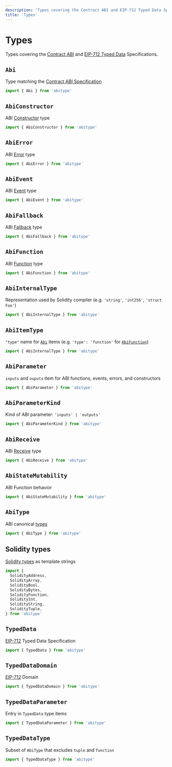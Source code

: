 ```yaml
---
description: 'Types covering the Contract ABI and EIP-712 Typed Data Specifications.'
title: 'Types'
---
```


# Types

Types covering the [Contract ABI](https://docs.soliditylang.org/en/latest/abi-spec.html#json) and [EIP-712 Typed Data](https://eips.ethereum.org/EIPS/eip-712#definition-of-typed-structured-data-%F0%9D%95%8A) Specifications.

## `Abi`

Type matching the [Contract ABI Specification](https://docs.soliditylang.org/en/latest/abi-spec.html#json)

```ts
import { Abi } from 'abitype'
```

## `AbiConstructor`

ABI [Constructor](https://docs.soliditylang.org/en/latest/abi-spec.html#json) type

```ts
import { AbiConstructor } from 'abitype'
```

## `AbiError`

ABI [Error](https://docs.soliditylang.org/en/latest/abi-spec.html#errors) type

```ts
import { AbiError } from 'abitype'
```

## `AbiEvent`

ABI [Event](https://docs.soliditylang.org/en/latest/abi-spec.html#events) type

```ts
import { AbiEvent } from 'abitype'
```

## `AbiFallback`

ABI [Fallback](https://docs.soliditylang.org/en/latest/abi-spec.html#json) type

```ts
import { AbiFallback } from 'abitype'
```

## `AbiFunction`

ABI [Function](https://docs.soliditylang.org/en/latest/abi-spec.html#json) type

```ts
import { AbiFunction } from 'abitype'
```

## `AbiInternalType`

Representation used by Solidity compiler (e.g. `'string'`, `'int256'`, `'struct Foo'`)

```ts
import { AbiInternalType } from 'abitype'
```

## `AbiItemType`

`"type"` name for [`Abi`](#abi) items (e.g. `'type': 'function'` for [`AbiFunction`](#abifunction))

```ts
import { AbiInternalType } from 'abitype'
```

## `AbiParameter`

`inputs` and `ouputs` item for ABI functions, events, errors, and constructors

```ts
import { AbiParameter } from 'abitype'
```

## `AbiParameterKind`

Kind of ABI parameter: `'inputs' | 'outputs'`

```ts
import { AbiParameterKind } from 'abitype'
```

## `AbiReceive`

ABI [Receive](https://docs.soliditylang.org/en/latest/contracts.html#receive-ether-function) type

```ts
import { AbiReceive } from 'abitype'
```

## `AbiStateMutability`

ABI Function behavior

```ts
import { AbiStateMutability } from 'abitype'
```

## `AbiType`

ABI canonical [types](https://docs.soliditylang.org/en/latest/abi-spec.html#json)

```ts
import { AbiType } from 'abitype'
```

## Solidity types

[Solidity types](https://docs.soliditylang.org/en/latest/abi-spec.html#types) as template strings

```ts
import {
  SolidityAddress,
  SolidityArray,
  SolidityBool,
  SolidityBytes,
  SolidityFunction,
  SolidityInt,
  SolidityString,
  SolidityTuple,
} from 'abitype'
```

## `TypedData`

[EIP-712](https://eips.ethereum.org/EIPS/eip-712#definition-of-typed-structured-data-%F0%9D%95%8A) Typed Data Specification

```ts
import { TypedData } from 'abitype'
```

## `TypedDataDomain`

[EIP-712](https://eips.ethereum.org/EIPS/eip-712#definition-of-domainseparator) Domain

```ts
import { TypedDataDomain } from 'abitype'
```

## `TypedDataParameter`

Entry in `TypedData` type items

```ts
import { TypedDataParameter } from 'abitype'
```

## `TypedDataType`

Subset of `AbiType` that excludes `tuple` and `function`

```ts
import { TypedDataType } from 'abitype'
```
